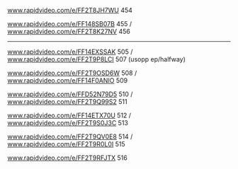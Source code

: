 www.rapidvideo.com/e/FF2T8JH7WU 454

www.rapidvideo.com/e/FF148SB07B 455 / www.rapidvideo.com/e/FF2T8K27NV 456

-----

www.rapidvideo.com/e/FF14EXSSAK 505 / www.rapidvideo.com/e/FF2T9P8LCI 507 (usopp ep/halfway)

www.rapidvideo.com/e/FF2T9OSD6W 508 / www.rapidvideo.com/e/FF14F0ANIO 509

www.rapidvideo.com/e/FFD52N79D5 510 / www.rapidvideo.com/e/FF2T9Q99S2 511

www.rapidvideo.com/e/FF14ETX70U 512 / www.rapidvideo.com/e/FF2T9S0J3C 513

www.rapidvideo.com/e/FF2T9QV0E8 514 / www.rapidvideo.com/e/FF2T9R0L0I 515

www.rapidvideo.com/e/FF2T9RFJTX 516




